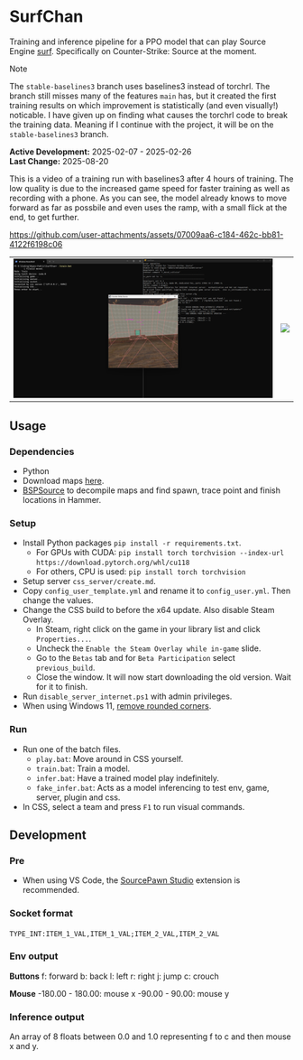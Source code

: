 # SurfChan
Training and inference pipeline for a PPO model that can play Source Engine [surf](https://www.youtube.com/watch?v=3pCyKM2YWrI). Specifically on Counter-Strike: Source at the moment.

> [!NOTE]
> The `stable-baselines3` branch uses baselines3 instead of torchrl. The branch still misses many of the features `main` has, but it created the first training results on which improvement is statistically (and even visually!) noticable. I have given up on finding what causes the torchrl code to break the training data. Meaning if I continue with the project, it will be on the `stable-baselines3` branch.

**Active Development:** 2025-02-07 - 2025-02-26<br>
**Last Change:** 2025-08-20<br>

This is a video of a training run with baselines3 after 4 hours of training. The low quality is due to the increased game speed for faster training as well as recording with a phone. As you can see, the model already knows to move forward as far as possbile and even uses the ramp, with a small flick at the end, to get further.

https://github.com/user-attachments/assets/07009aa6-c184-462c-bb81-4122f6198c06

| | |
| :---: | :---: |
| ![](/Screenshots/1-Training.png) | ![](/Screenshots/.png) |

## Usage
### Dependencies
- Python
- Download maps [here](https://github.com/OuiSURF/Surf_Maps).
- [BSPSource](https://github.com/ata4/bspsrc/releases) to decompile maps and find spawn, trace point and finish locations in Hammer.

### Setup
- Install Python packages `pip install -r requirements.txt`.
    - For GPUs with CUDA: `pip install torch torchvision --index-url https://download.pytorch.org/whl/cu118`
    - For others, CPU is used: `pip install torch torchvision`
- Setup server `css_server/create.md`.
- Copy `config_user_template.yml` and rename it to `config_user.yml`. Then change the values.
- Change the CSS build to before the x64 update. Also disable Steam Overlay.
    - In Steam, right click on the game in your library list and click `Properties...`.
    - Uncheck the `Enable the Steam Overlay while in-game` slide.
    - Go to the `Betas` tab and for `Beta Participation` select `previous_build`.
    - Close the window. It will now start downloading the old version. Wait for it to finish.
- Run `disable_server_internet.ps1` with admin privileges.
- When using Windows 11, [remove rounded corners](https://github.com/valinet/Win11DisableRoundedCorners/releases).

### Run
- Run one of the batch files.
    - `play.bat`: Move around in CSS yourself.
    - `train.bat`: Train a model.
    - `infer.bat`: Have a trained model play indefinitely.
    - `fake_infer.bat`: Acts as a model inferencing to test env, game, server, plugin and css.
- In CSS, select a team and press `F1` to run visual commands.

## Development
### Pre
- When using VS Code, the [SourcePawn Studio](https://marketplace.visualstudio.com/items?itemName=Sarrus.sourcepawn-vscode) extension is recommended.

### Socket format
`TYPE_INT:ITEM_1_VAL,ITEM_1_VAL;ITEM_2_VAL,ITEM_2_VAL`

### Env output
**Buttons**
f: forward
b: back
l: left
r: right
j: jump
c: crouch

**Mouse**
-180.00 - 180.00: mouse x
-90.00 - 90.00: mouse y

### Inference output
An array of 8 floats between 0.0 and 1.0 representing f to c and then mouse x and y.
 